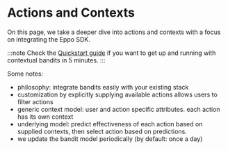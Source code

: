# Actions and Contexts

On this page, we take a deeper dive into actions and contexts with a focus on integrating the Eppo SDK.

:::note
Check the [Quickstart guide](/bandit-quickstart) if you want to get up and running with contextual bandits in 5 minutes.
:::


Some notes:

- philosophy: integrate bandits easily with your existing stack
- customization by explicitly supplying available actions
    allows users to filter actions
- generic context model: user and action specific attributes. 
    each action has its own context
- underlying model: predict effectiveness of each action based on supplied contexts, then select action based on predictions.
- we update the bandit model periodically (by default: once a day)




